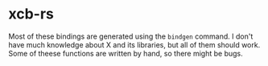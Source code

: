 # xcb-rs

Most of these bindings are generated using the `bindgen` command. I don't have much
knowledge about X and its libraries, but all of them should work. Some of theese
functions are written by hand, so there might be bugs.
